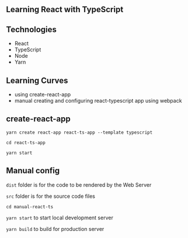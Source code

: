 ## Learning React with TypeScript

## Technologies

- React
- TypeScript
- Node
- Yarn

## Learning Curves

- using create-react-app
- manual creating and configuring react-typescript app using webpack

## create-react-app

 `yarn create react-app react-ts-app --template typescript`

 `cd react-ts-app`

 `yarn start`

## Manual config

 `dist` folder is for the code to be rendered by the Web Server

 `src` folder is for the source code files

 `cd manual-react-ts`

 `yarn start` to start local development server

 `yarn build` to build for production server
